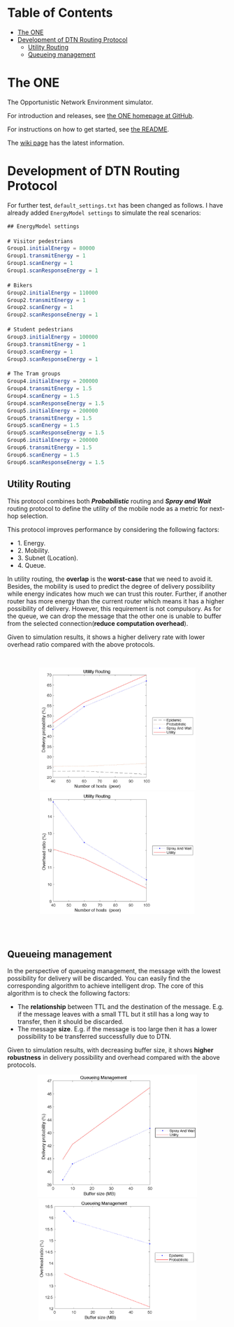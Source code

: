 Table of Contents
=================
* [The ONE](#the-one)
* [Development of DTN Routing Protocol](#development-of-dtn-routing-protocol)
   * [Utility Routing](#utility-routing)
   * [Queueing management](#queueing-management)
         
# The ONE

The Opportunistic Network Environment simulator.

For introduction and releases, see [the ONE homepage at GitHub](http://akeranen.github.io/the-one/).

For instructions on how to get started, see [the README](https://github.com/akeranen/the-one/wiki/README).

The [wiki page](https://github.com/akeranen/the-one/wiki) has the latest information.

# Development of DTN Routing Protocol
For further test, `default_settings.txt` has been changed as follows. I have already added `EnergyModel settings` to simulate the real scenarios:

```java
## EnergyModel settings

# Visitor pedestrians
Group1.initialEnergy = 80000
Group1.transmitEnergy = 1
Group1.scanEnergy = 1
Group1.scanResponseEnergy = 1

# Bikers
Group2.initialEnergy = 110000
Group2.transmitEnergy = 1
Group2.scanEnergy = 1
Group2.scanResponseEnergy = 1

# Student pedestrians
Group3.initialEnergy = 100000
Group3.transmitEnergy = 1
Group3.scanEnergy = 1
Group3.scanResponseEnergy = 1

# The Tram groups
Group4.initialEnergy = 200000
Group4.transmitEnergy = 1.5
Group4.scanEnergy = 1.5
Group4.scanResponseEnergy = 1.5
Group5.initialEnergy = 200000
Group5.transmitEnergy = 1.5
Group5.scanEnergy = 1.5
Group5.scanResponseEnergy = 1.5
Group6.initialEnergy = 200000
Group6.transmitEnergy = 1.5
Group6.scanEnergy = 1.5
Group6.scanResponseEnergy = 1.5
```
## Utility Routing

This protocol combines both ***Probabilistic*** routing and ***Spray and Wait*** routing protocol to define the utility of the mobile node as a metric for next-hop selection.<br>

This protocol improves performance by considering the following factors:<br>
<UL>
  <LI/> 1. Energy.
  <LI/> 2. Mobility.
  <LI/> 3. Subnet (Location).
  <LI/> 4. Queue.
</UL>

In utility routing, the **overlap** is the **worst-case** that we need to avoid it. Besides, the mobility is used to predict the degree of delivery possibility while energy indicates how much we can trust this router. Further, if another router has more energy than the current router which means it has a higher possibility of delivery. However, this requirement is not compulsory. As for the queue, we can drop the message that the other one is unable to buffer from the selected connection(**reduce computation overhead**).

Given to simulation results, it shows a higher delivery rate with lower overhead ratio compared with the above protocols.

<br>
<p align="center"><img src="https://github.com/Hephaest/the-one/blob/master/images/R1_delivery.jpg" height="280dp" /><img src="https://github.com/Hephaest/the-one/blob/master/images/R1_overhead.jpg" height="280dp"  /></p>
<br>
<br>

## Queueing management
In the perspective of queueing management, the message with the lowest possibility for delivery will be discarded. You can easily find the corresponding algorithm to achieve intelligent drop. The core of this algorithm is to check the following factors:
<UL>
  <LI/> The <b>relationship</b> between TTL and the destination of the message. E.g. if the message leaves with a small TTL but it still has a long way to transfer, then it should be discarded.
  <LI/> The message <b>size</b>. E.g. if the message is too large then it has a lower possibility to be transferred successfully due to DTN.
</UL>

Given to simulation results, with decreasing buffer size, it shows **higher robustness** in delivery possibility and overhead compared with the above protocols.

<p align="center"><img src="https://github.com/Hephaest/the-one/blob/master/images/R2_delivery.jpg" height="280dp" /><img src="https://github.com/Hephaest/the-one/blob/master/images/R2_overhead.png" height="280dp" /></p>
